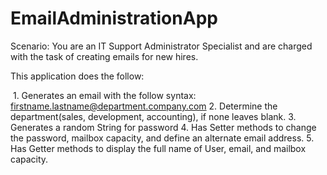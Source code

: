 # EmailAdministrationApp

Scenario: You are an IT Support Administrator Specialist and are charged with the task of creating emails for new hires.

This application does the follow:

  1. Generates an email with the follow syntax: firstname.lastname@department.company.com
  2. Determine the department(sales, development, accounting), if none leaves blank.
  3. Generates a random String for password
  4. Has Setter methods to change the password, mailbox capacity, and define an alternate email address.
  5. Has Getter methods to display the full name of User, email, and mailbox capacity.

